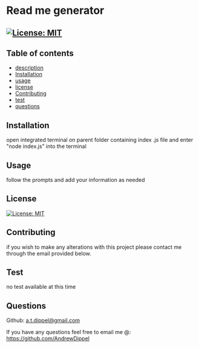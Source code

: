 # Read me generator
  ## [![License: MIT](https://img.shields.io/badge/License-MIT-yellow.svg)](https://opensource.org/licenses/MIT)
  ## Table of contents
* [description](#description)
* [Installation](#Installation)
* [usage](#Usage)
* [license](#License)
* [Contributing](#Contributing)
* [test](#Test)
* [questions](#Questions)

## Installation
open integrated terminal on parent folder containing index .js file and enter "node index.js" into the terminal
## Usage
follow the prompts and add your information as needed
## License
[![License: MIT](https://img.shields.io/badge/License-MIT-yellow.svg)](https://opensource.org/licenses/MIT)
## Contributing
if you wish to make any alterations with this project please contact me through the email provided below.
## Test
no test available at this time
## Questions
Github: a.t.dippel@gmail.com

If you have any questions feel free to email me @:
https://github.com/AndrewDippel

